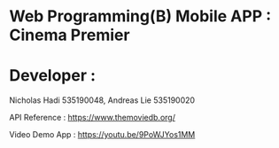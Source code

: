 # Web Programming(B) Mobile APP : Cinema Premier





# Developer : 
Nicholas Hadi 535190048,
Andreas Lie 535190020

API Reference : https://www.themoviedb.org/

Video Demo App : https://youtu.be/9PoWJYos1MM
